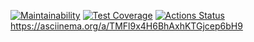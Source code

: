 [![Maintainability](https://api.codeclimate.com/v1/badges/a99a88d28ad37a79dbf6/maintainability)](https://codeclimate.com/github/codeclimate/codeclimate/maintainability)
[![Test Coverage](https://api.codeclimate.com/v1/badges/a99a88d28ad37a79dbf6/test_coverage)](https://codeclimate.com/github/codeclimate/codeclimate/test_coverage)
[![Actions Status](https://github.com/Run-Rabbit-Run/frontend-project-lvl1/workflows/GitHubActions/badge.svg)](https://github.com/Run-Rabbit-Run/frontend-project-lvl1/actions)
https://asciinema.org/a/TMFl9x4H6BhAxhKTGjcep6bH9
